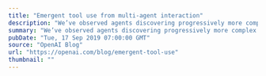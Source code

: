 ```yaml
---
title: "Emergent tool use from multi-agent interaction"
description: "We’ve observed agents discovering progressively more complex tool use while playing a simple game of hide-and-seek. Through training in our new simulated hide-and-seek environment, agents build a series of six distinct strategies and counterstrategies, some of which we did not know our environment supported. The self-supervised emergent complexity in this simple environment further suggests that multi-agent co-adaptation may one day produce extremely complex and intelligent behavior."
summary: "We’ve observed agents discovering progressively more complex tool use while playing a simple game of hide-and-seek. Through training in our new simulated hide-and-seek environment, agents build a series of six distinct strategies and counterstrategies, some of which we did not know our environment supported. The self-supervised emergent complexity in this simple environment further suggests that multi-agent co-adaptation may one day produce extremely complex and intelligent behavior."
pubDate: "Tue, 17 Sep 2019 07:00:00 GMT"
source: "OpenAI Blog"
url: "https://openai.com/blog/emergent-tool-use"
thumbnail: ""
---
```


